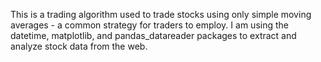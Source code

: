 This is a trading algorithm used to trade stocks using only simple moving averages - a common strategy for traders to employ. I am using the datetime, matplotlib, and pandas_datareader packages to extract and analyze stock data from the web.

